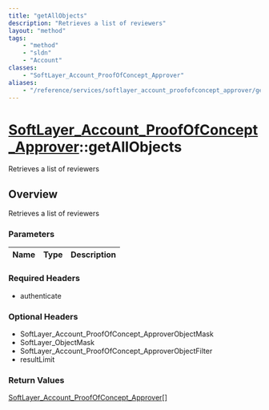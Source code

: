 ```yaml
---
title: "getAllObjects"
description: "Retrieves a list of reviewers"
layout: "method"
tags:
    - "method"
    - "sldn"
    - "Account"
classes:
    - "SoftLayer_Account_ProofOfConcept_Approver"
aliases:
    - "/reference/services/softlayer_account_proofofconcept_approver/getAllObjects"
---
```

# [SoftLayer_Account_ProofOfConcept_Approver](/reference/services/SoftLayer_Account_ProofOfConcept_Approver)::getAllObjects

Retrieves a list of reviewers


## Overview 
Retrieves a list of reviewers 

### Parameters 
|Name | Type | Description |
| --- | --- | --- |


### Required Headers
* authenticate

### Optional Headers
* SoftLayer_Account_ProofOfConcept_ApproverObjectMask
* SoftLayer_ObjectMask
* SoftLayer_Account_ProofOfConcept_ApproverObjectFilter
* resultLimit

### Return Values
<a href='/reference/datatypes/SoftLayer_Account_ProofOfConcept_Approver'>SoftLayer_Account_ProofOfConcept_Approver[] </a>

